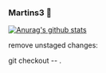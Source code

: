 ### Martins3 👋


[![Anurag's github stats](https://github-readme-stats.vercel.app/api?username=Martins3)](https://github.com/anuraghazra/github-readme-stats)

remove unstaged changes:

  git checkout -- .
